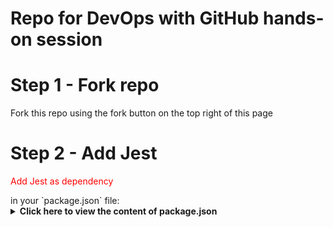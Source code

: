 # Repo for DevOps with GitHub hands-on session

# Step 1 - Fork repo 

Fork this repo using the fork button on the top right of this page

# Step 2 - Add Jest

<p style="color: red;">Add Jest as dependency</p> in your `package.json` file:

<details>
<summary><b>Click here to view the content of package.json</b></summary>
<pre>
 {
  "name": "twilio-sko-devops-with-github",
  "version": "0.0.0",
  "private": true,
  "scripts": {
    "test": "echo \"Error: no test specified\" && exit 1",
    "start": "twilio-run",
    "deploy": "twilio-run deploy",
<span style="color: red;">    "jest": "jest"</span>
  },
  "dependencies": {},
  "devDependencies": {
    "twilio-run": "^2.6.0",
    "jest": "^26.5.2"
  },
  "engines": {
    "node": "10"
  }
}
</pre>
</details>
